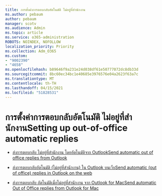 ```yaml
---
title: การตั้งค่าการตอบกลับอัตโนมัติ ไม่อยู่ที่สํานักงาน
ms.author: pebaum
author: pebaum
manager: scotv
ms.audience: Admin
ms.topic: article
ms.service: o365-administration
ROBOTS: NOINDEX, NOFOLLOW
localization_priority: Priority
ms.collection: Adm_O365
ms.custom:
- "9002390"
- "4658"
ms.openlocfilehash: b89646f9a231e24d038df61e50777072dc8db33d
ms.sourcegitcommit: 8bc60ec34bc1e40685e3976576e04a2623f63a7c
ms.translationtype: MT
ms.contentlocale: th-TH
ms.lasthandoff: 04/15/2021
ms.locfileid: "51828531"
---
```

# <a name="setting-up-out-of-office-automatic-replies"></a><span data-ttu-id="e3dd7-102">การตั้งค่าการตอบกลับอัตโนมัติ ไม่อยู่ที่สํานักงาน</span><span class="sxs-lookup"><span data-stu-id="e3dd7-102">Setting up out-of-office automatic replies</span></span>

- [<span data-ttu-id="e3dd7-103">ส่งการตอบกลับ ไม่อยู่ที่สํานักงาน โดยอัตโนมัติจาก Outlook</span><span class="sxs-lookup"><span data-stu-id="e3dd7-103">Send automatic out of office replies from Outlook</span></span>](https://support.office.com/article/9742f476-5348-4f9f-997f-5e208513bd67)

- [<span data-ttu-id="e3dd7-104">ส่งการตอบกลับอัตโนมัติ (ไม่อยู่ที่สํานักงาน) ใน Outlook บนเว็บ</span><span class="sxs-lookup"><span data-stu-id="e3dd7-104">Send automatic (out of office) replies in Outlook on the web</span></span>](https://support.office.com/article/0c193ab0-b9e1-4058-84be-a5b014242290)

- [<span data-ttu-id="e3dd7-105">ส่งการตอบกลับ อัตโนมัติเมื่อไม่อยู่ที่สํานักงาน จาก Outlook for Mac</span><span class="sxs-lookup"><span data-stu-id="e3dd7-105">Send automatic Out of Office replies from Outlook for Mac</span></span>](https://support.office.com/article/4e07ab75-beda-4f9e-bcdc-44471ebacdee)

